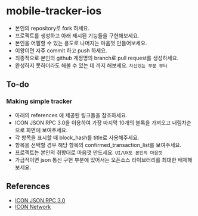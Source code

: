 # mobile-tracker-ios

- 본인의 repository로 fork 하세요.
- 프로젝트를 생성하고 아래 제시된 기능들을 구현해보세요.
- 본인을 어필할 수 있는 용도로 나머지는 마음껏 만들어보세요.
- 이왕이면 자주 commit 하고 push 하세요.
- 최종적으로 본인의 github 계정명의 branch로 pull request를 생성하세요.
- 완성하지 못하더라도 해볼 수 있는 데 까지 해보세요. `자신있는 부분 부터`

## To-do

### Making simple tracker

- 아래의 references 에 제공된 링크들을 참조하세요.
- ICON JSON RPC 3.0을 이용하여 가장 마지막 10개의 블록을 가져오고 내림차순으로 화면에 보여주세요.
- 각 항목을 표시할 때 block_hash를 title로 사용해주세요.
- 항목을 선택할 경우 해당 항목의 confirmed_transaction_list를 보여주세요.
- 프로젝트는 본인의 취향대로 마음껏 만드세요. `UI/UX도 본인의 마음껏`
- 가급적이면 json 통신 구현 부분에 있어서는 오픈소스 라이브러리를 최대한 배제해 보세요.

## References

- [ICON JSON RPC 3.0](https://github.com/icon-project/icon-rpc-server/blob/master/docs/icon-json-rpc-v3.md)
- [ICON Network](https://github.com/icon-project/icon-project.github.io/blob/master/docs/icon_network.md)
